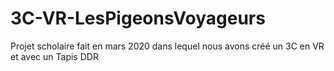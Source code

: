 # 3C-VR-LesPigeonsVoyageurs
Projet scholaire fait en mars 2020 dans lequel nous avons créé un 3C en VR et avec un Tapis DDR  
